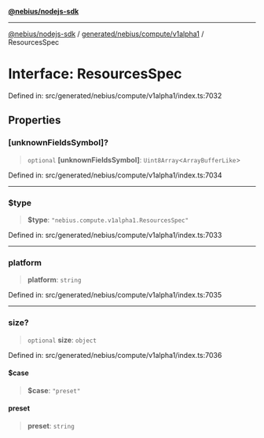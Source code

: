 [**@nebius/nodejs-sdk**](../../../../../README.md)

***

[@nebius/nodejs-sdk](../../../../../README.md) / [generated/nebius/compute/v1alpha1](../README.md) / ResourcesSpec

# Interface: ResourcesSpec

Defined in: src/generated/nebius/compute/v1alpha1/index.ts:7032

## Properties

### \[unknownFieldsSymbol\]?

> `optional` **\[unknownFieldsSymbol\]**: `Uint8Array`\<`ArrayBufferLike`\>

Defined in: src/generated/nebius/compute/v1alpha1/index.ts:7034

***

### $type

> **$type**: `"nebius.compute.v1alpha1.ResourcesSpec"`

Defined in: src/generated/nebius/compute/v1alpha1/index.ts:7033

***

### platform

> **platform**: `string`

Defined in: src/generated/nebius/compute/v1alpha1/index.ts:7035

***

### size?

> `optional` **size**: `object`

Defined in: src/generated/nebius/compute/v1alpha1/index.ts:7036

#### $case

> **$case**: `"preset"`

#### preset

> **preset**: `string`
